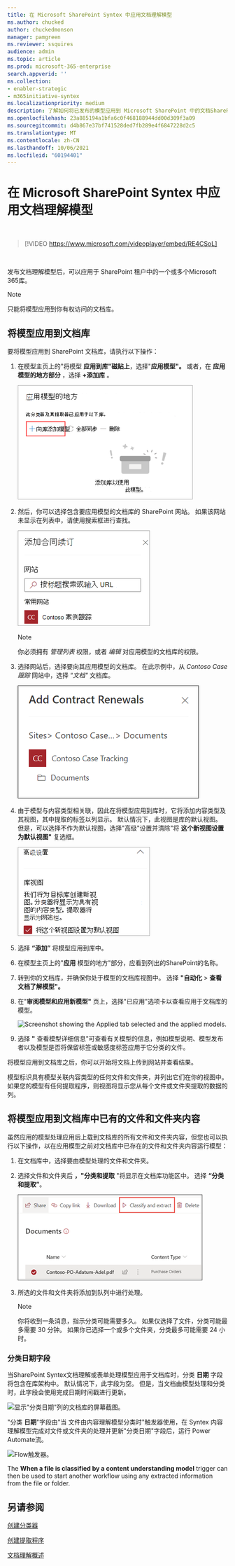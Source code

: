 ```yaml
---
title: 在 Microsoft SharePoint Syntex 中应用文档理解模型
ms.author: chucked
author: chuckedmonson
manager: pamgreen
ms.reviewer: ssquires
audience: admin
ms.topic: article
ms.prod: microsoft-365-enterprise
search.appverid: ''
ms.collection:
- enabler-strategic
- m365initiative-syntex
ms.localizationpriority: medium
description: 了解如何将已发布的模型应用到 Microsoft SharePoint 中的文档SharePoint Syntex。
ms.openlocfilehash: 23a885194a1bfa6c0f468188944dd00d309f3a09
ms.sourcegitcommit: d4b867e37bf741528ded7fb289e4f6847228d2c5
ms.translationtype: MT
ms.contentlocale: zh-CN
ms.lasthandoff: 10/06/2021
ms.locfileid: "60194401"
---
```

# <a name="apply-a-document-understanding-model-in-microsoft-sharepoint-syntex"></a>在 Microsoft SharePoint Syntex 中应用文档理解模型

</br>

> [!VIDEO https://www.microsoft.com/videoplayer/embed/RE4CSoL]

</br>

发布文档理解模型后，可以应用于 SharePoint 租户中的一个或多个Microsoft 365库。

> [!NOTE]
> 只能将模型应用到你有权访问的文档库。


## <a name="apply-your-model-to-a-document-library"></a>将模型应用到文档库

要将模型应用到 SharePoint 文档库，请执行以下操作：

1. 在模型主页上的"将模型 **应用到库"磁贴上**，选择"**应用模型"。** 或者，在 **应用模型的地方部分** ，选择  **+添加库** 。

    ![Screenshot of Where the model is applied section with the Add library option highlighted.](../media/content-understanding/apply-to-library.png)

2. 然后，你可以选择包含要应用模型的文档库的 SharePoint 网站。 如果该网站未显示在列表中，请使用搜索框进行查找。

    ![选择网站。](../media/content-understanding/site-search.png)

    > [!NOTE]
    > 你必须拥有 *管理列表* 权限，或者 *编辑* 对应用模型的文档库的权限。

3. 选择网站后，选择要向其应用模型的文档库。 在此示例中，从 *Contoso Case 跟踪* 网站中，选择 “*文档"* 文档库。

    ![选择文档库。](../media/content-understanding/select-doc-library.png)

4. 由于模型与内容类型相关联，因此在将模型应用到库时，它将添加内容类型及其视图，其中提取的标签以列显示。 默认情况下，此视图是库的默认视图。 但是，可以选择不作为默认视图，选择"高级"设置并清除"将 **这个新视图设置为默认视图"** 复选框。

    ![库视图。](../media/content-understanding/library-view.png)

5. 选择 **“添加”** 将模型应用到库中。

6. 在模型主页上的"**应用** 模型的地方"部分，应看到列出的SharePoint的名称。

7. 转到你的文档库，并确保你处于模型的文档库视图中。 选择 **"自动化**  >  **查看文档了解模型"。**

8. 在"**审阅模型和应用新模型"** 页上，选择"已应用"选项卡以查看应用于文档库的模型。

    ![Screenshot showing the Applied tab selected and the applied models.](../media/content-understanding/applied-models.png) 

9. 选择 **"** 查看模型详细信息"可查看有关模型的信息，例如模型说明、模型发布者以及模型是否将保留标签或敏感度标签应用于它分类的文件。

将模型应用到文档库之后，你可以开始将文档上传到网站并查看结果。

模型标识具有模型关联内容类型的任何文件和文件夹，并列出它们在你的视图中。 如果您的模型有任何提取程序，则视图将显示您从每个文件或文件夹提取的数据的列。

## <a name="apply-the-model-to-files-and-folder-content-already-in-the-document-library"></a>将模型应用到文档库中已有的文件和文件夹内容

虽然应用的模型处理应用后上载到文档库的所有文件和文件夹内容，但您也可以执行以下操作，以在应用模型之前对文档库中已存在的文件和文件夹内容运行模型：

1. 在文档库中，选择要由模型处理的文件和文件夹。

2. 选择文件和文件夹后 **，"分类和提取** "将显示在文档库功能区中。 选择 **“分类和提取”**。

      ![显示"分类和提取"选项的屏幕截图。](../media/content-understanding/extract-classify.png) 

3. 所选的文件和文件夹将添加到队列中进行处理。

    > [!NOTE]
    > 你将收到一条消息，指示分类可能需要多久。 如果仅选择了文件，分类可能最多需要 30 分钟。 如果你已选择一个或多个文件夹，分类最多可能需要 24 小时。

### <a name="classification-date-field"></a>分类日期字段

当SharePoint Syntex文档理解或表单处理模型应用于文档库时，分类 **日期** 字段将包含在库架构中。 默认情况下，此字段为空。 但是，当文档由模型处理和分类时，此字段会使用完成日期时间戳进行更新。 

   ![显示"分类日期"列的文档库的屏幕截图。](../media/content-understanding/class-date-column.png) 

"分类 **日期**"字段由"当 [](/connectors/sharepointonline/#when-a-file-is-classified-by-a-content-understanding-model)文件由内容理解模型分类时"触发器使用，在 Syntex 内容理解模型完成对文件或文件夹的处理并更新"分类日期"字段后，运行 Power Automate流。

   ![Flow触发器。](../media/content-understanding/trigger.png)

The **When a file is classified by a content understanding model** trigger can then be used to start another workflow using any extracted information from the file or folder.



## <a name="see-also"></a>另请参阅

[创建分类器](create-a-classifier.md)

[创建提取程序](create-an-extractor.md)

[文档理解概述](document-understanding-overview.md)
